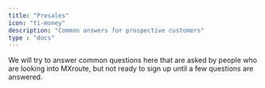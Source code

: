 ```yaml
---
title: "Presales"
icon: "ti-money"
description: "Common answers for prospective customers"
type : "docs"
---
```


We will try to answer common questions here that are asked by people who are looking into MXroute, but not ready to sign up until a few questions are answered.
